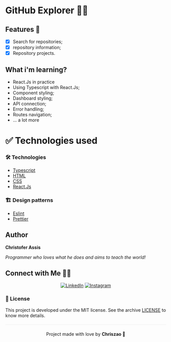 # GitHub Explorer 🐱‍👤

## Features 🌟
- [x] Search for repositories;
- [x] repository information;
- [x] Repository projects.

## What i'm learning?

* React.Js in practice
* Using Typescript with React.Js;
* Component styling;
* Dashboard styling;
* API connection;
* Error handling;
* Routes navigation;
* ... a lot more

# :white_check_mark: Technologies used

### 🛠️ Technologies

- [Typescript](https://www.typescriptlang.org/docs/)
- [HTML](https://www.w3schools.com/tags/default.asp)
- [CSS](https://www.w3schools.com/css/default.asp)
- [React.Js](https://pt-br.reactjs.org/docs/getting-started.html)

### 🏗️ Design patterns
- [Eslint](https://eslint.org/docs/user-guide/configuring/)
- [Prettier](https://prettier.io/docs/en/index.html)

## Author

**Christofer Assis**

_Programmer who loves what he does and aims to teach the world!_

## Connect with Me 🤝🏻

<p align="center">
<a href="https://www.linkedin.com/in/christofer-assis-963380149/"><img alt="LinkedIn" src="https://img.shields.io/badge/LinkedIN-Christofer%20Assis-blue?style=flat&logo=linkedin"></a>
<a href="https://www.instagram.com/_chriszao_/?hl=pt-br"><img alt="Instagram" src="https://img.shields.io/badge/Instagram-Christofer%20Assis-blue?style=flat&logo=instagram"></a>

### :pencil: License

This project is developed under the MIT license. See the archive [LICENSE](LICENSE.md) to know more details.

<p align="center" style="margin-top: 20px; border-top: 1px solid #eee; padding-top: 20px;">Project made with love by <strong> Chriszao 💙 </strong>

